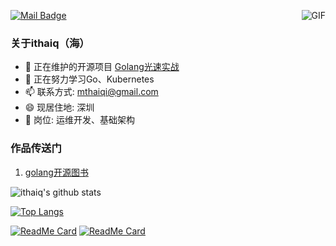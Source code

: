 [![Mail Badge](https://img.shields.io/badge/-mthaiqi@gmail.com-c14438?style=flat-square&logo=Gmail&logoColor=white&link=mailto:mthaiqi@gmail.com)](mailto:zq2599@gmail.com)
<img align="right" alt="GIF" src="https://raw.githubusercontent.com/haoruilee/haoruilee/master/pic/pusheencode.gif" />
### 关于ithaiq（海）

- 🔭 正在维护的开源项目 [Golang光速实战](https://ithaiq.gitbook.io/golang/)
- 🌱 正在努力学习Go、Kubernetes
- 📫 联系方式: mthaiqi@gmail.com
- 😄 现居住地: 深圳
- 👯 岗位: 运维开发、基础架构



### 作品传送门
1. [golang开源图书](https://ithaiq.gitbook.io/golang/)



![ithaiq's github stats](https://github-readme-stats.vercel.app/api?username=ithaiq&show_icons=true&theme=dracula)

[![Top Langs](https://github-readme-stats.vercel.app/api/top-langs/?username=ithaiq&layout=compact&hide=HTML)](https://github.com/ithaiq/go-gitbook)

[![ReadMe Card](https://github-readme-stats.vercel.app/api/pin/?username=ithaiq&repo=go-gitbook)](https://github.com/ithaiq/go-gitbook)
[![ReadMe Card](https://github-readme-stats.vercel.app/api/pin/?username=ithaiq&repo=practice-go)](https://github.com/ithaiq/practice-go)

